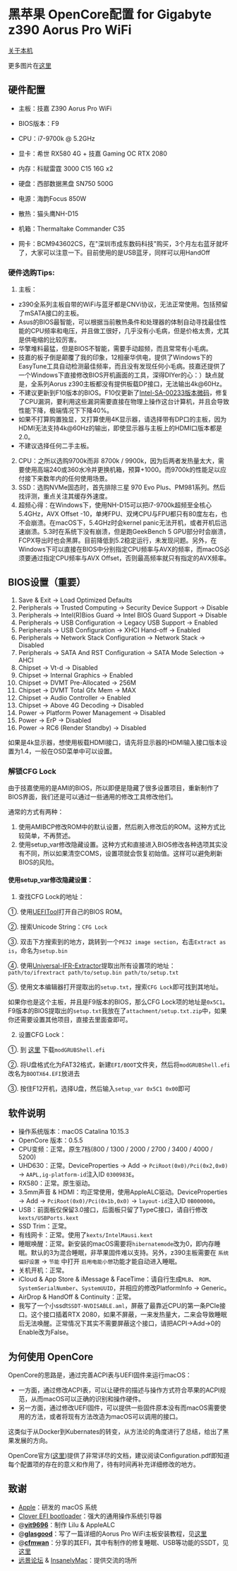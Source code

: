 # 黑苹果 OpenCore配置 for Gigabyte z390 Aorus Pro WiFi 

[关于本机](https://img.itmanbu.com//wp-content/uploads/2019/12/aboutme.png)

更多图片在[这里](https://github.com/cheneyveron/hackintosh-clover-z390-aorus-pro-wifi-9700k-rx580/blob/master/pics.md)

## 硬件配置

- 主板：技嘉 Z390 Aorus Pro WiFi
- BIOS版本：F9
- CPU：i7-9700k @ 5.2GHz
- 显卡：希世 RX580 4G + 技嘉 Gaming OC RTX 2080
- 内存：科赋雷霆 3000 C15 16G x2
- 硬盘：西部数据黑盘 SN750 500G
- 电源：海韵Focus 850W
- 散热：猫头鹰NH-D15
- 机箱：Thermaltake Commander C35

- 网卡：BCM943602CS，在"深圳市成东数码科技"购买，3个月左右蓝牙就坏了，大家可以注意一下。目前使用的是USB蓝牙，同样可以用HandOff

### 硬件选购Tips:

1. 主板：

- z390全系列主板自带的WiFi与蓝牙都是CNVi协议，无法正常使用。包括预留了mSATA接口的主板。
- Asus的BIOS最智能，可以根据当前散热条件和处理器的体制自动寻找最佳性能的CPU频率和电压，并且做工很好，几乎没有小毛病，但是价格太贵，尤其是供电缩的比较厉害。
- 华擎堆料最猛，但是BIOS不智能，需要手动超频，而且常常有小毛病。
- 技嘉的板子倒是颠覆了我的印象，12相豪华供电，提供了Windows下的EasyTune工具自动检测最佳频率，而且没有发现任何小毛病。技嘉还提供了一个Windows下直接修改BIOS开机画面的工具，深得DIYer的心：）缺点就是，全系列Aorus z390主板都没有提供板载DP接口，无法输出4k@60Hz。
- 不建议更新到F10版本的BIOS。F10仅更新了[Intel-SA-00233版本微码](https://www.intel.com/content/www/us/en/security-center/advisory/intel-sa-00233.html)，修复了CPU漏洞，要利用这些漏洞需要直接在物理上操作这台计算机，并且会导致性能下降，极端情况下下降40%。
-  如果不打算购置独显，又打算使用4K显示器，请选择带有DP口的主板，因为HDMI无法支持4k@60Hz的输出，即使显示器与主板上的HDMI口版本都是2.0。
- 不建议选择任何二手主板。

2. CPU：之所以选购9700k而非 8700k / 9900k，因为后两者发热量太大，需要使用高端240或360水冷并更换机箱，预算+1000。而9700k的性能足以应付接下来数年内的任何使用场景。
3. SSD：选购NVMe固态时，首先排除三星 970 Evo Plus、PM981系列。然后找评测，重点关注其缓存外速度。
4. 超频心得：在Windows下，使用NH-D15可以把i7-9700k超频至全核心5.4GHz，AVX Offset -10，单烤FPU、双烤CPU与FPU都只有80度左右，也不会崩溃。在macOS下，5.4GHz时会kernel panic无法开机，或者开机后迅速崩溃。5.3时在系统下没有崩溃，但是跑GeekBench 5 GPU部分时会崩溃，FCPX导出时也会黑屏。目前降低到5.2稳定运行，未发现问题。另外，在Windows下可以直接在BIOS中分别指定CPU频率与AVX的频率，而macOS必须要通过指定CPU频率与AVX Offset，否则最高频率就只有指定的AVX频率。

## BIOS设置（重要）

1. Save & Exit → Load Optimized Defaults
2. Peripherals → Trusted Computing → Security Device Support →  Disable
3. Peripherals → Intel(R)Bios Guard → Intel BIOS Guard Support →  Disable
4. Peripherals → USB Configuration → Legacy USB Support →  Enabled
5. Peripherals → USB Configuration → XHCI Hand-off →  Enabled
6. Peripherals → Network Stack Configuration → Network Stack →  Disabled
7. Peripherals → SATA And RST Configuration → SATA Mode Selection →  AHCI
8. Chipset → Vt-d → Disabled
9. Chipset → Internal Graphics → Enabled
10. Chipset → DVMT Pre-Allocated → 256M
11. Chipset → DVMT Total Gfx Mem → MAX 
12. Chipset → Audio Controller → Enabled
13. Chipset → Above 4G Decoding → Disabled
14. Power → Platform Power Management → Disabled
15. Power → ErP → Disabled
16. Power → RC6 (Render Standby) -> Disabled

如果是4k显示器，想使用板载HDMI接口，请先将显示器的HDMI输入接口版本设置为1.4，一般在OSD菜单中可以设置。

### 解锁CFG Lock

由于技嘉使用的是AMI的BIOS，所以即便是隐藏了很多设置项目，重新制作了BIOS界面，我们还是可以通过一些通用的修改工具修改他们。

通常的方式有两种：

1. 使用AMIBCP修改ROM中的默认设置，然后刷入修改后的ROM。这种方式比较简单，不再赘述。
2. 使用setup_var修改隐藏设置。这种方式和直接进入BIOS修改各种选项其实没有不同，所以如果清空COMS，设置项就会恢复初始值。这样可以避免刷新BIOS的风险。

#### 使用setup_var修改隐藏设置：

1. 查找CFG Lock的地址：
  
  ①. 使用[UEFITool](https://github.com/LongSoft/UEFITool/releases)打开自己的BIOS ROM。
  
  ②. 搜索Unicode String：`CFG Lock`
  
  ③. 双击下方搜索到的地方，跳转到一个`PE32 image section`，右击`Extract as is`，命名为`setup.bin`
  
  ④. 使用[Universal-IFR-Extractor](https://github.com/LongSoft/Universal-IFR-Extractor/releases)提取出所有设置项的地址：`path/to/ifrextract path/to/setup.bin path/to/setup.txt`
  
  ⑤. 使用文本编辑器打开提取出的`setup.txt`，搜索`CFG Lock`即可找到其地址。

如果你也是这个主板，并且是F9版本的BIOS，那么CFG Lock项的地址是`0x5C1`。F9版本的BIOS提取出的`setup.txt`我放在了`attachment/setup.txt.zip`中，如果你还需要设置其他项目，直接去里面查即可。

2. 设置CFG Lock：

 ①. 到 [这里](https://github.com/datasone/grub-mod-setup_var/releases)  下载`modGRUBShell.efi`
 
 ②. 将U盘格式化为FAT32格式，新建`EFI/BOOT`文件夹，然后将`modGRUBShell.efi`改名为`BOOTX64.EFI`放进去
 
 ③. 按住F12开机，选择U盘，然后输入`setup_var 0x5C1 0x00`即可

## 软件说明

- 操作系统版本：macOS Catalina 10.15.3
- OpenCore 版本：0.5.5
- CPU变频：正常。原生7档(800 / 1300 / 2000 / 2700 / 3400 / 4000 / 5200)
- UHD630：正常。DeviceProperties -> Add -> `PciRoot(0x0)/Pci(0x2,0x0)` -> `AAPL,ig-platform-id`注入ID `0300983E`。
- RX580：正常。原生驱动。
- 3.5mm声音 & HDMI：均正常使用，使用AppleALC驱动。DeviceProperties -> Add -> `PciRoot(0x0)/Pci(0x1b,0x0)` -> `layout-id`注入ID `0B000000`。
- USB：前面板仅保留3.0接口，后面板只留了TypeC接口，请自行修改`kexts/USBPorts.kext`
- SSD Trim：正常。
- 有线网卡：正常。使用了`kexts/IntelMausi.kext`
- 睡眠唤醒：正常。新安装的macOS需要将`hibernatemode`改为0，即内存睡眠。默认的3为混合睡眠，非苹果固件难以支持。另外，z390主板需要在 `系统偏好设置` -> `节能` 中打开 `启用电能小憩`功能才能自动进入睡眠。
- 关机开机：正常。
- iCloud & App Store & iMessage & FaceTime：请自行生成`MLB`、  `ROM`、`SystemSerialNumber`、`SystemUUID`，并相应的修改PlatformInfo -> Generic。
- AirDrop & HandOff & Continuity：正常。
- 我写了一个小ssdt`SSDT-NVDISABLE.aml`，屏蔽了最靠近CPU的第一条PCIe接口。这个接口插着RTX 2080，如果不屏蔽，一来发热量大，二来会导致睡眠后无法唤醒。正常情况下其实不需要屏蔽这个接口，请把ACPI->Add->0的Enable改为False。

## 为何使用 OpenCore

OpenCore的思路是，通过完善ACPI表与UEFI固件来运行macOS：

- 一方面，通过修改ACPI表，可以让硬件的描述与操作方式符合苹果的ACPI规范，从而macOS可以正确的识别和操作硬件。
- 另一方面，通过修改UEFI固件，可以提供一些固件原本没有而macOS需要使用的方法，或者将现有方法改造为macOS可以调用的接口。

这类似于从Docker到Kubernates的转变，从方法论的角度进行了总结，给出了黑果发展的方向。

OpenCore官方([这里](https://github.com/acidanthera/OpenCorePkg))提供了非常详尽的文档，建议阅读Configuration.pdf即知道每个配置项的存在的意义和作用了，待有时间再补充详细修改的地方。

## 致谢

- [Apple](https://www.apple.com)：研发的 macOS 系统
- [Clover EFI bootloader](https://sourceforge.net/projects/cloverefiboot/)：强大的通用操作系统引导器
- @[**vit9696**](https://github.com/vit9696)：制作 Lilu & AppleALC
- @[**glasgood**](https://www.insanelymac.com/forum/profile/1077361-glasgood/)：写了一篇详细的Aorus Pro WiFi主板安装教程，见[这里](https://www.insanelymac.com/forum/topic/337837-glasgoods-macos-mojave-successguide-for-aorus-z390-pro/)
- @[**cfmwan**](http://i.pcbeta.com/space-uid-8977.html)：分享的其EFI，其中有制作的修复睡眠、USB等功能的SSDT，见[这里](http://bbs.pcbeta.com/viewthread-1832693-1-1.html)
- [远景论坛](http://bbs.pcbeta.com) & [InsanelyMac](http://www.insanelymac.com)：提供交流的场所
